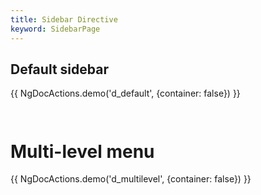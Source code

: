 ```yaml
---
title: Sidebar Directive
keyword: SidebarPage
---
```


## Default sidebar

{{ NgDocActions.demo('d_default', {container: false}) }}

```angular-html file="./directive/_default.component.html" group="default" name="html"

```

```angular-ts file="./directive/_default.component.ts"#L1-L6 group="default" name="typescript"

```

# Multi-level menu

{{ NgDocActions.demo('d_multilevel', {container: false}) }}

```angular-html file="./directive/_multi-level.component.html" group="multi-level" name="html"

```

```angular-ts file="./directive/_multi-level.component.ts"#L1-L7 group="multi-level" name="typescript"

```
